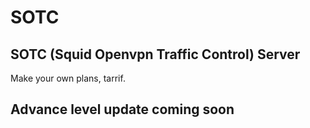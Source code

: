 # SOTC
## SOTC (Squid Openvpn Traffic Control) Server

Make your own plans, tarrif. 

## Advance level update coming soon
